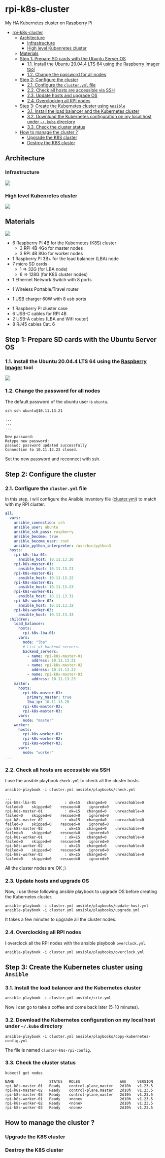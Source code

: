 # rpi-k8s-cluster
My HA Kubernetes cluster on Raspberry Pi

<!-- TOC -->

- [rpi-k8s-cluster](#rpi-k8s-cluster)
  - [Architecture](#architecture)
    - [Infrastructure](#infrastructure)
    - [High level Kubenretes cluster](#high-level-kubenretes-cluster)
  - [Materials](#materials)
  - [Step 1: Prepare SD cards with the Ubuntu Server OS](#step-1-prepare-sd-cards-with-the-ubuntu-server-os)
    - [1.1. Install the Ubuntu 20.04.4 LTS 64 using the Raspberry Imager tool](#11-install-the-ubuntu-20044-lts-64-using-the-raspberry-imager-tool)
    - [1.2. Change the password for all nodes](#12-change-the-password-for-all-nodes)
  - [Step 2: Configure the cluster](#step-2-configure-the-cluster)
    - [2.1. Configure the `cluster.yml` file](#21-configure-the-clusteryml-file)
    - [2.2. Check all hosts are accessible via SSH](#22-check-all-hosts-are-accessible-via-ssh)
    - [2.3. Update hosts and upgrade OS](#23-update-hosts-and-upgrade-os)
    - [2.4. Overclocking all RPI nodes](#24-overclocking-all-rpi-nodes)
  - [Step 3: Create the Kubernetes cluster using `Ansible`](#step-3-create-the-kubernetes-cluster-using-ansible)
    - [3.1. Install the load balancer and the Kubernetes cluster](#31-install-the-load-balancer-and-the-kubernetes-cluster)
    - [3.2. Download the Kubernetes configuration on my local host under `~/.kube` directory](#32-download-the-kubernetes-configuration-on-my-local-host-under-kube-directory)
    - [3.3. Check the cluster status](#33-check-the-cluster-status)
  - [How to manage the cluster ?](#how-to-manage-the-cluster-)
    - [Upgrade the K8S cluster](#upgrade-the-k8s-cluster)
    - [Destroy the K8S cluster](#destroy-the-k8s-cluster)

<!-- /TOC -->
<!-- /TOC -->

## Architecture

### Infrastructure

![](docs/infrastructure.png)

### High level Kubenretes cluster

![](docs/kubernetes-cluster.png)

## Materials

![](docs/rpi-cluster.jpg)

* 6 Raspberry PI 4B for the Kubernetes (K8S) cluster
  - 3 RPI 4B 4Go for master nodes
  - 3 RPI 4B 8Go for worker nodes
* 1 Raspberry PI 3B+ for the load balancer (LBA) node
* 7 micro SD cards
  - 1 => 32G (for LBA node)
  - 6 => 128G (for K8S cluster nodes)
* 1 Ethernet Network Switch with 8 ports
- 1 Wireless Portable/Travel router
* 1 USB charger 60W with 8 usb ports
- 1 Raspberry PI cluster case
- 6 USB-C cables for RPI 4B
- 2 USB-A cables (LBA and Wifi router)
- 8 RJ45 cables Cat. 6

## Step 1: Prepare SD cards with the Ubuntu Server OS

### 1.1. Install the Ubuntu 20.04.4 LTS 64 using the [Raspberry Imager](https://www.raspberrypi.com/software/) tool

![](docs/rpi-imager-2.png)


### 1.2. Change the password for all nodes

The default password of the ubuntu user is `ubuntu`.

```
ssh ssh ubuntu@10.11.13.21

...
...
...

New password:
Retype new password:
passwd: password updated successfully
Connection to 10.11.13.23 closed.
```

Set the new password and reconnect with ssh.



## Step 2: Configure the cluster
### 2.1. Configure the `cluster.yml` file

In this step, i will configure the Ansible inventory file ([cluster.yml](cluster.yml)) to match with my RPI cluster.

```yaml
all:
  vars:
    ansible_connection: ssh
    ansible_user: ubuntu
    ansible_ssh_pass: raspberry
    ansible_become: true
    ansible_become_user: root
    ansible_python_interpreter: /usr/bin/python3
  hosts:
    rpi-k8s-lba-01:
      ansible_host: 10.11.13.20
    rpi-k8s-master-01:
      ansible_host: 10.11.13.21
    rpi-k8s-master-02:
      ansible_host: 10.11.13.22
    rpi-k8s-master-03:
      ansible_host: 10.11.13.23
    rpi-k8s-worker-01:
      ansible_host: 10.11.13.31
    rpi-k8s-worker-02:
      ansible_host: 10.11.13.32
    rpi-k8s-worker-03:
      ansible_host: 10.11.13.33
  children:
    load_balancer:
      hosts:
        rpi-k8s-lba-01:
      vars:
        node: "lba"
        # List of backend servers.
        backend_servers:
          - name: rpi-k8s-master-01
            address: 10.11.13.21
          - name: rpi-k8s-master-02
            address: 10.11.13.22
          - name: rpi-k8s-master-03
            address: 10.11.13.23
    master:
      hosts:
        rpi-k8s-master-01:
          primary_master: true
          lba_ip: 10.11.13.20
        rpi-k8s-master-02:
        rpi-k8s-master-03:
      vars:
        node: "master"
    worker:
      hosts:
        rpi-k8s-worker-01:
        rpi-k8s-worker-02:
        rpi-k8s-worker-03:
      vars:
        node: "worker"
...
```

### 2.2. Check all hosts are accessible via SSH

I use the ansible playbook `check.yml` to check all the cluster hosts.

```
ansible-playbook -i cluster.yml ansible/playbooks/check.yml

...
rpi-k8s-lba-01             : ok=15   changed=0    unreachable=0    failed=0    skipped=0    rescued=0    ignored=0
rpi-k8s-master-01          : ok=15   changed=0    unreachable=0    failed=0    skipped=0    rescued=0    ignored=0
rpi-k8s-master-02          : ok=15   changed=0    unreachable=0    failed=0    skipped=0    rescued=0    ignored=0
rpi-k8s-master-03          : ok=15   changed=0    unreachable=0    failed=0    skipped=0    rescued=0    ignored=0
rpi-k8s-worker-01          : ok=15   changed=0    unreachable=0    failed=0    skipped=0    rescued=0    ignored=0
rpi-k8s-worker-02          : ok=15   changed=0    unreachable=0    failed=0    skipped=0    rescued=0    ignored=0
rpi-k8s-worker-03          : ok=15   changed=0    unreachable=0    failed=0    skipped=0    rescued=0    ignored=0
``` 

All the cluster nodes are OK ;)

### 2.3. Update hosts and upgrade OS

Now, i use these following ansible playbook to upgrade OS before creating the Kubernetes cluster.

```
ansible-playbook -i cluster.yml ansible/playbooks/update-host.yml
ansible-playbook -i cluster.yml ansible/playbooks/upgrade.yml
```

It takes a few minutes to upgrade all the cluster nodes.

### 2.4. Overclocking all RPI nodes

I overclock all the RPI nodes with the ansible playbook `overclock.yml`.

```
ansible-playbook -i cluster.yml ansible/playbooks/overclock.yml
```
## Step 3: Create the Kubernetes cluster using `Ansible`

### 3.1. Install the load balancer and the Kubernetes cluster

```
ansible-playbook -i cluster.yml ansible/site.yml
```

Now i can go to take a coffee and come back later (5-10 minutes).

### 3.2. Download the Kubernetes configuration on my local host under `~/.kube` directory

```
ansible-playbook -i cluster.yml ansible/playbooks/copy-kubernetes-config.yml
```

The file is named `cluster-k8s-rpi-config`.

### 3.3. Check the cluster status

```
kubectl get nodes

NAME                STATUS   ROLES                  AGE     VERSION
rpi-k8s-master-01   Ready    control-plane,master   2d10h   v1.23.5
rpi-k8s-master-02   Ready    control-plane,master   2d10h   v1.23.5
rpi-k8s-master-03   Ready    control-plane,master   2d10h   v1.23.5
rpi-k8s-worker-01   Ready    <none>                 2d10h   v1.23.5
rpi-k8s-worker-02   Ready    <none>                 2d10h   v1.23.5
rpi-k8s-worker-03   Ready    <none>                 2d10h   v1.23.5
```

## How to manage the cluster ?

### Upgrade the K8S cluster



### Destroy the K8S cluster